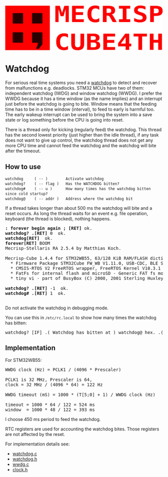 ![](img/mecrisp-cube-4th-logo-red-h.svg)

# Watchdog

For serious real time systems you need a [watchdog](https://en.wikipedia.org/wiki/Watchdog_timer)
to detect and recover from malfunctions e.g. deadlocks.  STM32 MCUs have two of them: independent 
watchdog (IWDG) and window watchdog (WWDG). 
I prefer the WWDG because it has a time window (as the name implies) and an interrupt just before 
the watchdog is going to bite. Window means that the feeding time has to be in a time 
window (interval), to feed to early is harmful too. 
The early wakeup interrupt can be used to bring the system into a save state or log something 
before the CPU is going into reset.

There is a thread only for kicking (regularly feed) the watchdog. This thread has the second 
lowest priority (just higher than the idle thread), if any task does not want to give up control, 
the watchdog thread does not get any more CPU time and cannot feed the watchdog and the watchdog 
will bite after the timeout.

## How to use

```
watchdog     ( -- )        Activate watchdog
watchdog?    ( -- flag )   Has the WATCHDOG bitten?
watchdog#    ( -- u )      How many times has the watchdog bitten since cold startup?
watchdog@    ( -- addr )   Address where the watchdog bit
```

If a thread takes longer than about 500 ms the watchdog will bite and a reset occurs. 
As long the thread waits for an event e.g. file operation, keyboard (the thread is blocked), 
nothing happens.
<pre>
<b>: forever begin again ; [RET]</b> ok.
<b>watchdog? .[RET]</b> 0  ok.
<b>watchdog[RET]</b>  ok.
<b>forever[RET]</b> BOOM
Mecrisp-Stellaris RA 2.5.4 by Matthias Koch.

Mecrisp-Cube 1.4.4 for STM32WB55, 63/128 KiB RAM/FLASH dictionary (C) 2021 peter@spyr.ch
  * Firmware Package STM32Cube FW_WB V1.11.0, USB-CDC, BLE Stack 5.0 (C) 2021 STMicroelectronics
  * CMSIS-RTOS V2 FreeRTOS wrapper, FreeRTOS Kernel V10.3.1 (C) 2020 Amazon.com
  * FatFs for internal flash and microSD - Generic FAT fs module  R0.12c (C) 2017 ChaN
  * tiny vi - part of BusyBox (C) 2000, 2001 Sterling Huxley

<b>watchdog? .[RET]</b> -1  ok.
<b>watchdog# .[RET]</b> 1  ok.

</pre>

Do not activate the watchdog in debugging mode.

You can use this in `/etc/rc.local` to show how many times the watchdog has bitten:
<pre>
watchdog? [IF] .( Watchdog has bitten at ) watchdog@ hex. .( , # bites: ) watchdog# . cr [THEN]
</pre>

## Implementation

For STM32WB55:
<pre>
WWDG clock (Hz) = PCLK1 / (4096 * Prescaler)

PCLK1 is 32 MHz, Prescaler is 64, 
clock = 32 MHz / (4096 * 64) = 122 Hz

WWDG timeout (mS) = 1000 * (T[5;0] + 1) / WWDG clock (Hz)

timeout = 1000 * 64 / 122 = 524 ms
window  = 1000 * 48 / 122 = 393 ms
</pre>

I choose 450 ms period to feed the watchdog.

RTC registers are used for accounting the watchdog bites. Those registers are not affected by the reset.

For implementation details see:
   * [watchdog.c](/peripherals/watchdog.c)
   * [watchdog.h](/peripherals/watchdog.h)
   * [wwdg.c](/Core/Src/wwdg.c)
   * [clock.h](/peripherals/clock.h)

